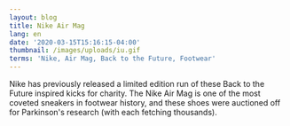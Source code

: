 ```yaml
---
layout: blog
title: Nike Air Mag
lang: en
date: '2020-03-15T15:16:15-04:00'
thumbnail: /images/uploads/iu.gif
terms: 'Nike, Air Mag, Back to the Future, Footwear'
---
```

Nike has previously released a limited edition run of these Back to the Future inspired kicks for charity. The Nike Air Mag is one of the most coveted sneakers in footwear history, and these shoes were auctioned off for Parkinson's research (with each fetching thousands).
